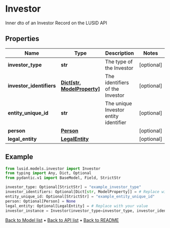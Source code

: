 # Investor

Inner dto of an Investor Record on the LUSID API
## Properties
Name | Type | Description | Notes
------------ | ------------- | ------------- | -------------
**investor_type** | **str** | The type of the Investor | [optional] 
**investor_identifiers** | [**Dict[str, ModelProperty]**](ModelProperty.md) | The identifiers of the Investor | [optional] 
**entity_unique_id** | **str** | The unique Investor entity identifier | [optional] 
**person** | [**Person**](Person.md) |  | [optional] 
**legal_entity** | [**LegalEntity**](LegalEntity.md) |  | [optional] 
## Example

```python
from lusid.models.investor import Investor
from typing import Any, Dict, Optional
from pydantic.v1 import BaseModel, Field, StrictStr

investor_type: Optional[StrictStr] = "example_investor_type"
investor_identifiers: Optional[Dict[str, ModelProperty]] = # Replace with your value
entity_unique_id: Optional[StrictStr] = "example_entity_unique_id"
person: Optional[Person] = None
legal_entity: Optional[LegalEntity] = # Replace with your value
investor_instance = Investor(investor_type=investor_type, investor_identifiers=investor_identifiers, entity_unique_id=entity_unique_id, person=person, legal_entity=legal_entity)

```

[Back to Model list](../README.md#documentation-for-models) &#8226; [Back to API list](../README.md#documentation-for-api-endpoints) &#8226; [Back to README](../README.md)

